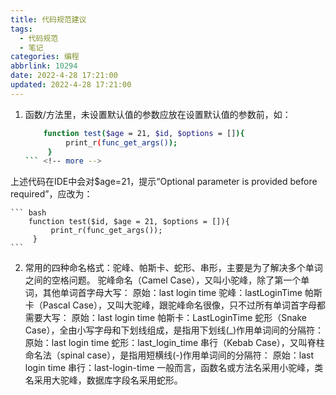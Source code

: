 ```yaml
---
title: 代码规范建议
tags:
  - 代码规范
  - 笔记
categories: 编程
abbrlink: 10294
date: 2022-4-28 17:21:00
updated: 2022-4-28 17:21:00
---
```


1. 函数/方法里，未设置默认值的参数应放在设置默认值的参数前，如：
    ``` bash
        function test($age = 21, $id, $options = []){
             print_r(func_get_args());
         }
    ``` <!-- more -->	
上述代码在IDE中会对$age=21，提示“Optional parameter is provided before required”，应改为：

    ``` bash
        function test($id, $age = 21, $options = []){
             print_r(func_get_args());
         }
    ``` 

2. 常用的四种命名格式：驼峰、帕斯卡、蛇形、串形，主要是为了解决多个单词之间的空格问题。
   驼峰命名（Camel Case），又叫小驼峰，除了第一个单词，其他单词首字母大写：
   原始：last login time
   驼峰：lastLoginTime
   帕斯卡（Pascal Case），又叫大驼峰，跟驼峰命名很像，只不过所有单词首字母都需要大写：
   原始：last login time
   帕斯卡：LastLoginTime
   蛇形（Snake Case），全由小写字母和下划线组成，是指用下划线(_)作用单词间的分隔符：
   原始：last login time
   蛇形：last_login_time
   串行（Kebab Case），又叫脊柱命名法（spinal case），是指用短横线(-)作用单词间的分隔符：
   原始：last login time
   串行：last-login-time
   一般而言，函数名或方法名采用小驼峰，类名采用大驼峰，数据库字段名采用蛇形。